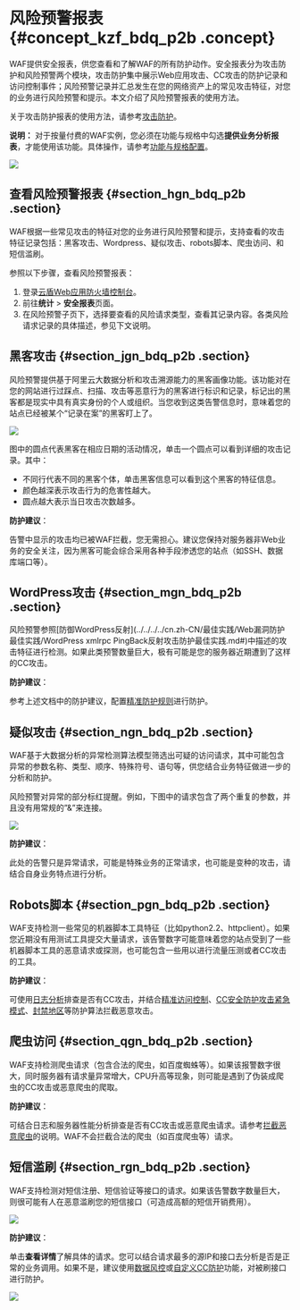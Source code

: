 # 风险预警报表 {#concept_kzf_bdq_p2b .concept}

WAF提供安全报表，供您查看和了解WAF的所有防护动作。安全报表分为攻击防护和风险预警两个模块，攻击防护集中展示Web应用攻击、CC攻击的防护记录和访问控制事件；风险预警记录并汇总发生在您的网络资产上的常见攻击特征，对您的业务进行风险预警和提示。本文介绍了风险预警报表的使用方法。

关于攻击防护报表的使用方法，请参考[攻击防护](cn.zh-CN/用户指南/防护统计/攻击防护报表.md#)。

**说明：** 对于按量付费的WAF实例，您必须在功能与规格中勾选**提供业务分析报表**，才能使用该功能。具体操作，请参考[功能与规格配置](cn.zh-CN/用户指南/功能与规格配置（按量付费模式）.md#)。

![](http://static-aliyun-doc.oss-cn-hangzhou.aliyuncs.com/assets/img/15574/15371768177801_zh-CN.png)

## 查看风险预警报表 {#section_hgn_bdq_p2b .section}

WAF根据一些常见攻击的特征对您的业务进行风险预警和提示，支持查看的攻击特征记录包括：黑客攻击、Wordpress、疑似攻击、robots脚本、爬虫访问、和短信滥刷。

参照以下步骤，查看风险预警报表：

1.  登录[云盾Web应用防火墙控制台](https://yundun.console.aliyun.com/?p=waf)。
2.  前往**统计** \> **安全报表**页面。
3.  在风险预警子页下，选择要查看的风险请求类型，查看其记录内容。各类风险请求记录的具体描述，参见下文说明。

## 黑客攻击 {#section_jgn_bdq_p2b .section}

风险预警提供基于阿里云大数据分析和攻击溯源能力的黑客画像功能。该功能对在您的网站进行过踩点、扫描、攻击等恶意行为的黑客进行标识和记录，标记出的黑客都是现实中具有真实身份的个人或组织。当您收到这类告警信息时，意味着您的站点已经被某个“记录在案”的黑客盯上了。

![](http://static-aliyun-doc.oss-cn-hangzhou.aliyuncs.com/assets/img/15574/15371768177802_zh-CN.png)

图中的圆点代表黑客在相应日期的活动情况，单击一个圆点可以看到详细的攻击记录。其中：

-   不同行代表不同的黑客个体，单击黑客信息可以看到这个黑客的特征信息。
-   颜色越深表示攻击行为的危害性越大。
-   圆点越大表示当日攻击次数越多。

**防护建议**：

告警中显示的攻击均已被WAF拦截，您无需担心。建议您保持对服务器非Web业务的安全关注，因为黑客可能会综合采用各种手段渗透您的站点（如SSH、数据库端口等）。

## WordPress攻击 {#section_mgn_bdq_p2b .section}

风险预警参照[防御WordPress反射](../../../../cn.zh-CN/最佳实践/Web漏洞防护最佳实践/WordPress xmlrpc PingBack反射攻击防护最佳实践.md#)中描述的攻击特征进行检测。如果此类预警数量巨大，极有可能是您的服务器近期遭到了这样的CC攻击。

**防护建议**：

参考上述文档中的防护建议，配置[精准防护规则](cn.zh-CN/用户指南/防护配置/精准访问控制.md#)进行防护。

## 疑似攻击 {#section_ngn_bdq_p2b .section}

WAF基于大数据分析的异常检测算法模型筛选出可疑的访问请求，其中可能包含异常的参数名称、类型、顺序、特殊符号、语句等，供您结合业务特征做进一步的分析和防护。

风险预警对异常的部分标红提醒。例如，下图中的请求包含了两个重复的参数，并且没有用常规的”&”来连接。

![](http://static-aliyun-doc.oss-cn-hangzhou.aliyuncs.com/assets/img/15574/15371768177803_zh-CN.png)

**防护建议**：

此处的告警只是异常请求，可能是特殊业务的正常请求，也可能是变种的攻击，请结合自身业务特点进行分析。

## Robots脚本 {#section_pgn_bdq_p2b .section}

WAF支持检测一些常见的机器脚本工具特征（比如python2.2、httpclient）。如果您近期没有用测试工具提交大量请求，该告警数字可能意味着您的站点受到了一些机器脚本工具的恶意请求或探测，也可能包含一些用以进行流量压测或者CC攻击的工具。

**防护建议**：

可使用[日志分析](cn.zh-CN/用户指南/防护统计/全量日志查询.md#)排查是否有CC攻击，并结合[精准访问控制](cn.zh-CN/用户指南/防护配置/精准访问控制.md#)、[CC安全防护攻击紧急模式](cn.zh-CN/用户指南/防护配置/CC安全防护.md#)、[封禁地区](cn.zh-CN/用户指南/防护配置/封禁地区.md#)等防护算法拦截恶意攻击。

## 爬虫访问 {#section_qgn_bdq_p2b .section}

WAF支持检测爬虫请求（包含合法的爬虫，如百度蜘蛛等）。如果该报警数字很大，同时服务器有请求量异常增大，CPU升高等现象，则可能是遇到了伪装成爬虫的CC攻击或恶意爬虫的爬取。

**防护建议**：

可结合日志和服务器性能分析排查是否有CC攻击或恶意爬虫请求。请参考[拦截恶意爬虫](../../../../cn.zh-CN/常见问题/拦截恶意爬虫.md#)的说明。WAF不会拦截合法的爬虫（如百度爬虫等）请求。

## 短信滥刷 {#section_rgn_bdq_p2b .section}

WAF支持检测对短信注册、短信验证等接口的请求。如果该告警数字数量巨大，则很可能有人在恶意滥刷您的短信接口（可造成高额的短信开销费用）。

![](http://static-aliyun-doc.oss-cn-hangzhou.aliyuncs.com/assets/img/15574/15371768177804_zh-CN.png)

**防护建议**：

单击**查看详情**了解具体的请求。您可以结合请求最多的源IP和接口去分析是否是正常的业务调用。如果不是，建议使用[数据风控](cn.zh-CN/用户指南/防护配置/数据风控.md#)或[自定义CC防护](cn.zh-CN/用户指南/防护配置/自定义CC防护.md#)功能，对被刷接口进行防护。

![](http://static-aliyun-doc.oss-cn-hangzhou.aliyuncs.com/assets/img/15574/15371768177805_zh-CN.png)

